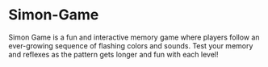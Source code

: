 # Simon-Game
Simon Game is a fun and interactive memory game where players follow an ever-growing sequence of flashing colors and sounds. Test your memory and reflexes as the pattern gets longer and fun with each level!
